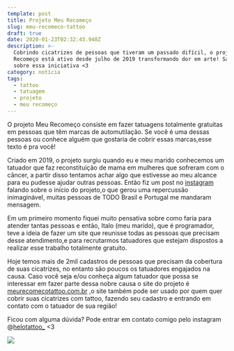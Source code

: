 ```yaml
---
template: post
title: Projeto Meu Recomeço
slug: meu-recomeco-tattoo
draft: true
date: 2020-01-23T02:32:43.948Z
description: >-
  Cobrindo cicatrizes de pessoas que tiveram um passado difícil, o projeto Meu
  Recomeço está ativo desde julho de 2019 transformando dor em arte! Saiba mais
  sobre essa iniciativa <3
category: notícia
tags:
  - tattoo
  - tatuagem
  - projeto
  - meu recomeço
---
```

O projeto Meu Recomeço consiste em fazer tatuagens totalmente gratuitas em pessoas que têm marcas de automutilação. Se você é uma dessas pessoas ou conhece alguém que gostaria de cobrir essas marcas,esse texto é pra você!

Criado em 2019, o projeto surgiu quando eu e meu marido conhecemos um tatuador que faz reconstituição de mama em mulheres que sofreram com o câncer, a partir disso tentamos achar algo que estivesse ao meu alcance para eu pudesse ajudar outras pessoas. Então fiz um post no [instagram ](https://www.instagram.com/helotattoo_/)falando sobre o início do projeto,o que gerou uma repercussão inimaginável, muitas pessoas de TODO Brasil e Portugal me mandaram mensagem.

 Em um primeiro momento fiquei muito pensativa sobre como faria para atender tantas pessoas e então, Italo (meu marido), que é programador, teve a ideia de fazer um site que reunisse todas as pessoas que precisam desse atendimento,e para recrutarmos tatuadores que estejam dispostos a realizar esse trabalho totalmente gratuito.

 Hoje temos mais de 2mil  cadastros de pessoas que precisam da cobertura de suas cicatrizes, no entanto são poucos os tatuadores engajados na causa. Caso você seja e/ou conheça algum tatuador que possa se interessar em fazer parte dessa nobre causa o site do projeto é [meurecomecotattoo.com.br](https://meurecomecotattoo.com.br/) ,o site também pode ser usado por quem quer cobrir suas cicatrizes com tattoo, fazendo seu cadastro e entrando em contato com o tatuador de sua região!

Ficou com alguma dúvida? Pode entrar em contato comigo pelo instagram @[helotattoo_](https://www.instagram.com/helotattoo_/)  <3

![](/media/meurec.jpg)
